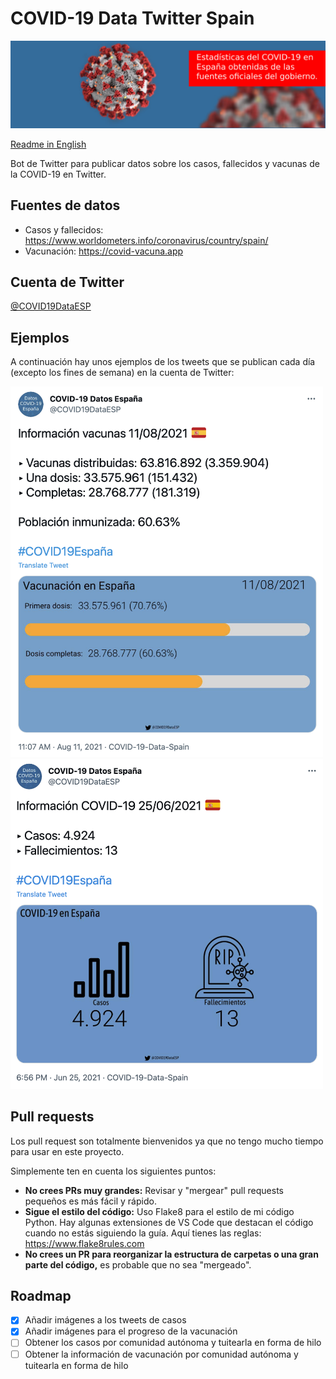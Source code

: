 # COVID-19 Data Twitter Spain

![banner](img_twitter/profile/covid-spain-twitter-cover.jpg)

[Readme in English](README_EN.md)

Bot de Twitter para publicar datos sobre los casos, fallecidos y vacunas de la COVID-19 en Twitter.

## Fuentes de datos

* Casos y fallecidos: https://www.worldometers.info/coronavirus/country/spain/
* Vacunación: https://covid-vacuna.app

## Cuenta de Twitter

[@COVID19DataESP](https://twitter.com/COVID19DataESP)

## Ejemplos

A continuación hay unos ejemplos de los tweets que se publican cada día (excepto los fines de semana) en la cuenta de Twitter:

<img src="readme_images/vaccines_tweet.png" alt="Vaccines tweet" width="500"></img>
<img src="readme_images/cases_tweet.png" alt="Cases tweet" width="500"></img>

## Pull requests

Los pull request son totalmente bienvenidos ya que no tengo mucho tiempo para usar en este proyecto.

Simplemente ten en cuenta los siguientes puntos:
* **No crees PRs muy grandes:** Revisar y "mergear" pull requests pequeños es más fácil y rápido.
* **Sigue el estilo del código:** Uso Flake8 para el estilo de mi código Python. Hay algunas extensiones de VS Code que destacan el código cuando no estás siguiendo la guía. Aquí tienes las reglas: https://www.flake8rules.com
* **No crees un PR para reorganizar la estructura de carpetas o una gran parte del código,** es probable que no sea "mergeado".

## Roadmap
 - [x] Añadir imágenes a los tweets de casos
 - [x] Añadir imágenes para el progreso de la vacunación
 - [ ] Obtener los casos por comunidad autónoma y tuitearla en forma de hilo
 - [ ] Obtener la información de vacunación por comunidad autónoma y tuitearla en forma de hilo
